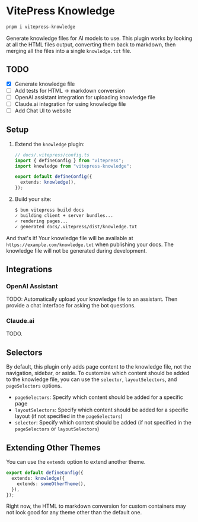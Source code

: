 # VitePress Knowledge

```sh
pnpm i vitepress-knowledge
```

Generate knowledge files for AI models to use. This plugin works by looking at all the HTML files output, converting them back to markdown, then merging all the files into a single `knowledge.txt` file.

## TODO

- [x] Generate knowledge file
- [ ] Add tests for HTML &rarr; markdown conversion
- [ ] OpenAI assistant integration for uploading knowledge file
- [ ] Claude.ai integration for using knowledge file
- [ ] Add Chat UI to website

## Setup

1. Extend the `knowledge` plugin:

   ```ts
   // docs/.vitepress/config.ts
   import { defineConfig } from "vitepress";
   import knowledge from "vitepress-knowledge";

   export default defineConfig({
     extends: knowledge(),
   });
   ```

2. Build your site:
   ```sh
   $ bun vitepress build docs
   ✓ building client + server bundles...
   ✓ rendering pages...
   ✓ generated docs/.vitepress/dist/knowledge.txt
   ```

And that's it! Your knowledge file will be available at `https://example.com/knowledge.txt` when publishing your docs. The knowledge file will not be generated during development.

## Integrations

### OpenAI Assistant

TODO: Automatically upload your knowledge file to an assistant. Then provide a chat interface for asking the bot questions.

### Claude.ai

TODO.

## Selectors

By default, this plugin only adds page content to the knowledge file, not the navigation, sidebar, or aside. To customize which content should be added to the knowledge file, you can use the `selector`, `layoutSelectors`, and `pageSelectors` options.

- `pageSelectors`: Specify which content should be added for a specific page
- `layoutSelectors`: Specify which content should be added for a specific layout (if not specified in the `pageSelectors`)
- `selector`: Specify which content should be added (if not specified in the `pageSelectors` or `layoutSelectors`)

## Extending Other Themes

You can use the `extends` option to extend another theme.

```ts
export default defineConfig({
  extends: knowledge({
    extends: someOtherTheme(),
  }),
});
```

Right now, the HTML to markdown conversion for custom containers may not look good for any theme other than the default one.
